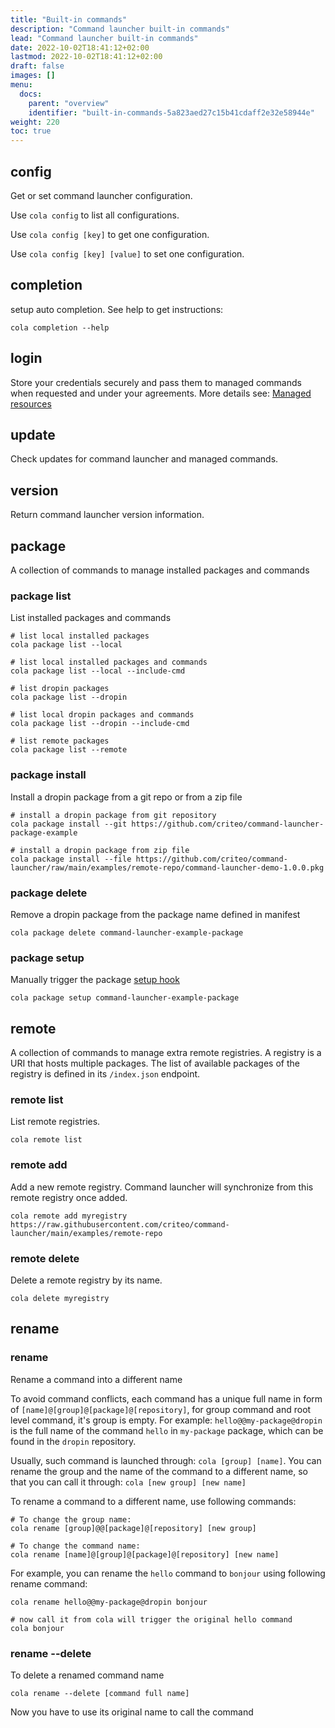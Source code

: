 ```yaml
---
title: "Built-in commands"
description: "Command launcher built-in commands"
lead: "Command launcher built-in commands"
date: 2022-10-02T18:41:12+02:00
lastmod: 2022-10-02T18:41:12+02:00
draft: false
images: []
menu:
  docs:
    parent: "overview"
    identifier: "built-in-commands-5a823aed27c15b41cdaff2e32e58944e"
weight: 220
toc: true
---
```


## config

Get or set command launcher configuration.

Use `cola config` to list all configurations.

Use `cola config [key]` to get one configuration.

Use `cola config [key] [value]` to set one configuration.

## completion

setup auto completion. See help to get instructions:

```shell
cola completion --help
```

## login

Store your credentials securely and pass them to managed commands when requested and under your agreements. More details see: [Managed resources](../resources)

## update

Check updates for command launcher and managed commands.

## version

Return command launcher version information.

## package

A collection of commands to manage installed packages and commands

### package list

List installed packages and commands

```shell
# list local installed packages
cola package list --local

# list local installed packages and commands
cola package list --local --include-cmd

# list dropin packages
cola package list --dropin

# list local dropin packages and commands
cola package list --dropin --include-cmd

# list remote packages
cola package list --remote
```

### package install

Install a dropin package from a git repo or from a zip file

```shell
# install a dropin package from git repository
cola package install --git https://github.com/criteo/command-launcher-package-example

# install a dropin package from zip file
cola package install --file https://github.com/criteo/command-launcher/raw/main/examples/remote-repo/command-launcher-demo-1.0.0.pkg
```

### package delete

Remove a dropin package from the package name defined in manifest

```shell
cola package delete command-launcher-example-package
```

### package setup

Manually trigger the package [setup hook](../manifest/#__setup__)

```shell
cola package setup command-launcher-example-package
```

## remote

A collection of commands to manage extra remote registries. A registry is a URI that hosts multiple packages. The list of available packages of the registry is defined in its `/index.json` endpoint.

### remote list

List remote registries.

```shell
cola remote list
```

### remote add

Add a new remote registry. Command launcher will synchronize from this remote registry once added.

```shell
cola remote add myregistry https://raw.githubusercontent.com/criteo/command-launcher/main/examples/remote-repo
```

### remote delete

Delete a remote registry by its name.

```shell
cola delete myregistry
```

## rename

### rename

Rename a command into a different name

To avoid command conflicts, each command has a unique full name in form of `[name]@[group]@[package]@[repository]`, for group command and root level command, it's group is empty. For example: `hello@@my-package@dropin` is the full name of the command `hello` in `my-package` package, which can be found in the `dropin` repository.

Usually, such command is launched through: `cola [group] [name]`. You can rename the group and the name of the command to a different name, so that you can call it through: `cola [new group] [new name]`

To rename a command to a different name, use following commands:

```shell
# To change the group name:
cola rename [group]@@[package]@[repository] [new group]

# To change the command name:
cola rename [name]@[group]@[package]@[repository] [new name]
```

For example, you can rename the `hello` command to `bonjour` using following rename command:

```shell
cola rename hello@@my-package@dropin bonjour

# now call it from cola will trigger the original hello command
cola bonjour
```

### rename --delete

To delete a renamed command name

```shell
cola rename --delete [command full name]
```

Now you have to use its original name to call the command
